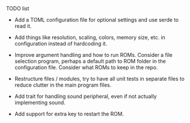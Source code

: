 TODO list

* Add a TOML configuration file for optional settings and use serde to read it.

* Add things like resolution, scaling, colors, memory size, etc. in configuration instead of hardcoding it.

* Improve argument handling and how to run ROMs. Consider a file selection program, perhaps a default path to ROM folder in the configuration file.
Consider what ROMs to keep in the repo.

* Restructure files / modules, try to have all unit tests in separate files to reduce clutter in the main program files.

* Add trait for handling sound peripheral, even if not actually implementing sound.

* Add support for extra key to restart the ROM.
